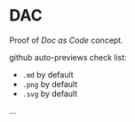 # DAC
Proof of *Doc as Code* concept.

github auto-previews check list:
- `.md` by default
- `.png` by default
- `.svg` by default

...